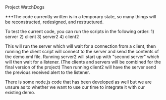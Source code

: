 Project WatchDogs

***The code currently written is in a temporary state, so many things will be reconstructed, redesigned, and restructured.

To test the current code, you can run the scripts in the following order:
	1) server
	2) client
 	3) server2
	4) client2

This will run the server which will wait for a connection from a client, then running the client script will connect to the server and send the contents of the demo.xml file. Running server2 will start up with "second server" which will then wait for a listener. (The clients and servers will be combined for the final version of the project) Then running client2 will have the server send the previous received alert to the listener.


There is some node.js code that has been developed as well but we are unsure as to whether we want to use our time to integrate it with our existing demo.